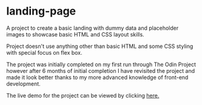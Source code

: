 # landing-page

A project to create a basic landing with dummy data and placeholder images to showcase basic HTML and CSS layout skills.

Project doesn't use anything other than basic HTML and some CSS styling with special focus on flex box.

The project was initially completed on my first run through The Odin Project however after 6 months of initial completion I have revisited the project
and made it look better thanks to my more advanced knowledge of front-end development. 

The live demo for the project can be viewed by clicking [here.](https://ashish-krishna-k.github.io/landing-page/)